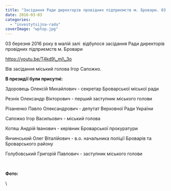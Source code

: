 ```yaml
---
title: "Засідання Ради директорів провідних підприємств м. Бровари. 03 березня 2016 року"
date: 2016-03-03
categories: 
  - "investytsijna-rada"
coverImage: "wptop.jpg"
---
```


03 березня 2016 року в малій залі  відбулося засідання Ради директорів провідних підприємств м. Бровари<!--more-->

https://youtu.be/T4kd9\_ml\_3o

Вів засідання міський голова Ігор Сапожко.

**В президії були присутні:**

Здоровець Олексій Михайлович - секретар Броварської міської ради

Резнік Олександр Вікторович - перший заступник міського голови

Різаненко Павло Олександрович - депутат Верховної Ради України

Сапожко Ігор Васильович - міський голова

Котяш Андрій Іванович - керівник Броварської прокуратури

Янчинський Олег Віталійович - в.о. начальника поліції Броварів та Броварського району

Голубовський Григорій Павлович - заступник міського голови

 

**Фото:**

\
